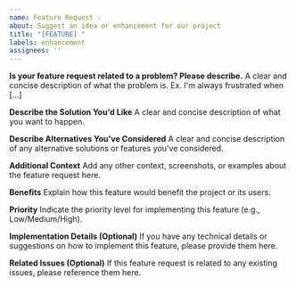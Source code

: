 ```yaml
---
name: Feature Request 💡
about: Suggest an idea or enhancement for our project
title: "[FEATURE] "
labels: enhancement
assignees: ''
---
```


**Is your feature request related to a problem? Please describe.**
A clear and concise description of what the problem is. Ex. I'm always frustrated when [...]

**Describe the Solution You'd Like**
A clear and concise description of what you want to happen.

**Describe Alternatives You've Considered**
A clear and concise description of any alternative solutions or features you've considered.

**Additional Context**
Add any other context, screenshots, or examples about the feature request here.

**Benefits**
Explain how this feature would benefit the project or its users.

**Priority**
Indicate the priority level for implementing this feature (e.g., Low/Medium/High).

**Implementation Details (Optional)**
If you have any technical details or suggestions on how to implement this feature, please provide them here.

**Related Issues (Optional)**
If this feature request is related to any existing issues, please reference them here.
